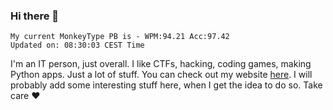 ### Hi there 👋
<!-- PB START -->
```
My current MonkeyType PB is - WPM:94.21 Acc:97.42
Updated on: 08:30:03 CEST Time
```
<!-- PB END -->
I'm an IT person, just overall. I like CTFs, hacking, coding games, making Python apps. Just a lot of stuff.
You can check out my website [here](https://skill3472.github.io/).
I will probably add some interesting stuff here, when I get the idea to do so. Take care ❤️
